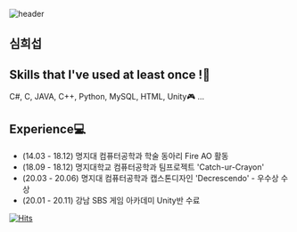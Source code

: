 ![header](https://capsule-render.vercel.app/api?type=Rect&color=gradient&height=80&section=header&text=My%20Profile&fontSize=50)
## 심희섭


## Skills that I've used at least once !:punch:
C#, C, JAVA, C++, Python, MySQL, HTML, Unity:video_game: ...      
    
    
## Experience:computer:
* (14.03 - 18.12) 명지대 컴퓨터공학과 학술 동아리 Fire AO 활동
* (18.09 - 18.12) 명지대학교 컴퓨터공학과 팀프로젝트 'Catch-ur-Crayon'
* (20.03 - 20.06) 명지대 컴퓨터공학과 캡스톤디자인 'Decrescendo' - 우수상 수상
* (20.01 - 20.11) 강남 SBS 게임 아카데미 Unity반 수료


[![Hits](https://hits.seeyoufarm.com/api/count/incr/badge.svg?url=https%3A%2F%2Fgithub.com%2Ftlagmltjq11&count_bg=%2379C83D&title_bg=%23555555&icon=ello.svg&icon_color=%23FFFA00&title=hits&edge_flat=false)](https://hits.seeyoufarm.com)
<!--
**tlagmltjq11/tlagmltjq11** is a ✨ _special_ ✨ repository because its `README.md` (this file) appears on your GitHub profile.

Here are some ideas to get you started:

- 🔭 I’m currently working on ...
- 🌱 I’m currently learning ...
- 👯 I’m looking to collaborate on ...
- 🤔 I’m looking for help with ...
- 💬 Ask me about ...
- 📫 How to reach me: ...
- 😄 Pronouns: ...
- ⚡ Fun fact: ...
-->
